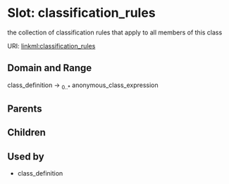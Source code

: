 
# Slot: classification_rules


the collection of classification rules that apply to all members of this class

URI: [linkml:classification_rules](https://w3id.org/linkml/classification_rules)


## Domain and Range

class_definition &#8594;  <sub>0..\*</sub> anonymous_class_expression

## Parents


## Children


## Used by

 * class_definition
